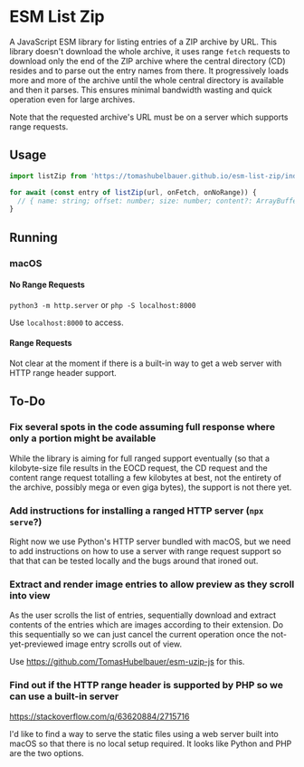 # ESM List Zip

A JavaScript ESM library for listing entries of a ZIP archive by URL.
This library doesn't download the whole archive, it uses range `fetch` requests to
download only the end of the ZIP archive where the central directory (CD) resides
and to parse out the entry names from there. It progressively loads more and more
of the archive until the whole central directory is available and then it parses.
This ensures minimal bandwidth wasting and quick operation even for large archives.

Note that the requested archive's URL must be on a server which supports range
requests.

## Usage

```js
import listZip from 'https://tomashubelbauer.github.io/esm-list-zip/index.js';

for await (const entry of listZip(url, onFetch, onNoRange)) {
  // { name: string; offset: number; size: number; content?: ArrayBuffer; }
}
```

## Running

### macOS

#### No Range Requests

`python3 -m http.server` or `php -S localhost:8000`

Use `localhost:8000` to access.

#### Range Requests

Not clear at the moment if there is a built-in way to get a web server with HTTP range header
support.

## To-Do

### Fix several spots in the code assuming full response where only a portion might be available

While the library is aiming for full ranged support eventually (so that a kilobyte-size
file results in the EOCD request, the CD request and the content range request totalling
a few kilobytes at best, not the entirety of the archive, possibly mega or even giga
bytes), the support is not there yet.

### Add instructions for installing a ranged HTTP server (`npx serve`?)

Right now we use Python's HTTP server bundled with macOS, but we need to add instructions
on how to use a server with range request support so that that can be tested locally and
the bugs around that ironed out.

### Extract and render image entries to allow preview as they scroll into view

As the user scrolls the list of entries, sequentially download and extract contents of the
entries which are images according to their extension. Do this sequentially so we can just
cancel the current operation once the not-yet-previewed image entry scrolls out of view.

Use https://github.com/TomasHubelbauer/esm-uzip-js for this.

### Find out if the HTTP range header is supported by PHP so we can use a built-in server

https://stackoverflow.com/q/63620884/2715716

I'd like to find a way to serve the static files using a web server built into macOS so
that there is no local setup required. It looks like Python and PHP are the two options.
